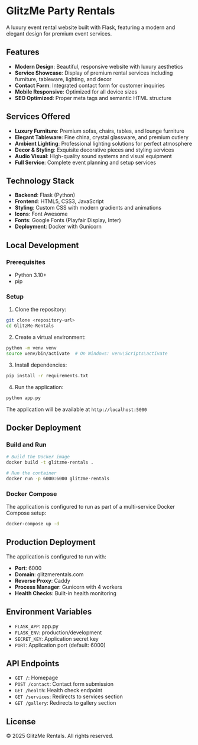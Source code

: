 # GlitzMe Party Rentals

A luxury event rental website built with Flask, featuring a modern and elegant design for premium event services.

## Features

- **Modern Design**: Beautiful, responsive website with luxury aesthetics
- **Service Showcase**: Display of premium rental services including furniture, tableware, lighting, and decor
- **Contact Form**: Integrated contact form for customer inquiries
- **Mobile Responsive**: Optimized for all device sizes
- **SEO Optimized**: Proper meta tags and semantic HTML structure

## Services Offered

- **Luxury Furniture**: Premium sofas, chairs, tables, and lounge furniture
- **Elegant Tableware**: Fine china, crystal glassware, and premium cutlery
- **Ambient Lighting**: Professional lighting solutions for perfect atmosphere
- **Decor & Styling**: Exquisite decorative pieces and styling services
- **Audio Visual**: High-quality sound systems and visual equipment
- **Full Service**: Complete event planning and setup services

## Technology Stack

- **Backend**: Flask (Python)
- **Frontend**: HTML5, CSS3, JavaScript
- **Styling**: Custom CSS with modern gradients and animations
- **Icons**: Font Awesome
- **Fonts**: Google Fonts (Playfair Display, Inter)
- **Deployment**: Docker with Gunicorn

## Local Development

### Prerequisites

- Python 3.10+
- pip

### Setup

1. Clone the repository:
```bash
git clone <repository-url>
cd GlitzMe-Rentals
```

2. Create a virtual environment:
```bash
python -m venv venv
source venv/bin/activate  # On Windows: venv\Scripts\activate
```

3. Install dependencies:
```bash
pip install -r requirements.txt
```

4. Run the application:
```bash
python app.py
```

The application will be available at `http://localhost:5000`

## Docker Deployment

### Build and Run

```bash
# Build the Docker image
docker build -t glitzme-rentals .

# Run the container
docker run -p 6000:6000 glitzme-rentals
```

### Docker Compose

The application is configured to run as part of a multi-service Docker Compose setup:

```bash
docker-compose up -d
```

## Production Deployment

The application is configured to run with:
- **Port**: 6000
- **Domain**: glitzmerentals.com
- **Reverse Proxy**: Caddy
- **Process Manager**: Gunicorn with 4 workers
- **Health Checks**: Built-in health monitoring

## Environment Variables

- `FLASK_APP`: app.py
- `FLASK_ENV`: production/development
- `SECRET_KEY`: Application secret key
- `PORT`: Application port (default: 6000)

## API Endpoints

- `GET /`: Homepage
- `POST /contact`: Contact form submission
- `GET /health`: Health check endpoint
- `GET /services`: Redirects to services section
- `GET /gallery`: Redirects to gallery section

## License

© 2025 GlitzMe Rentals. All rights reserved. 